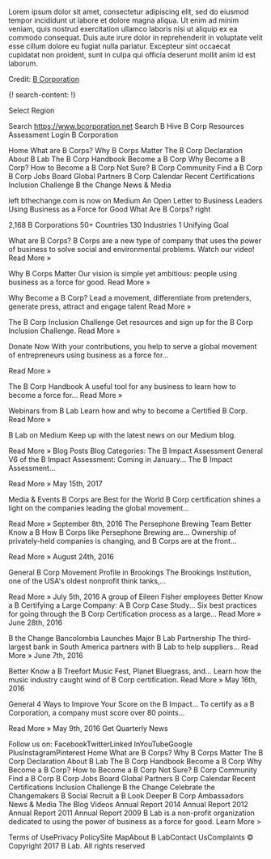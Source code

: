 
Lorem ipsum dolor sit amet, consectetur adipiscing elit, sed do eiusmod tempor incididunt ut labore et dolore magna aliqua. Ut enim ad minim veniam, quis nostrud exercitation ullamco laboris nisi ut aliquip ex ea commodo consequat. Duis aute irure dolor in reprehenderit in voluptate velit esse cillum dolore eu fugiat nulla pariatur. Excepteur sint occaecat cupidatat non proident, sunt in culpa qui officia deserunt mollit anim id est laborum.

Credit: [B Corporation](https://www.bcorporation.net/)

{! search-content: !}

Select Region
 
Search https://www.bcorporation.net
  Search
B Hive
B Corp Resources
Assessment Login
B Corporation

Home
What are B Corps?
Why B Corps Matter
The B Corp Declaration
About B Lab
The B Corp Handbook
Become a B Corp
Why Become a B Corp?
How to Become a B Corp
Not Sure?
B Corp Community
Find a B Corp
B Corp Jobs Board
Global Partners
B Corp Calendar
Recent Certifications
Inclusion Challenge
B the Change
News & Media

left
bthechange.com is now on Medium
An Open Letter to Business Leaders
Using Business as a Force for Good
What Are B Corps?
right

2,168 B Corporations   50+ Countries   130 Industries   1 Unifying Goal



What are B Corps?
B Corps are a new type of company that uses the power of business to solve social and environmental problems. Watch our video!
Read More »

Why B Corps Matter
Our vision is simple yet ambitious: people using business as a force for good.
Read More »

Why Become a B Corp?
Lead a movement, differentiate from pretenders, generate press, attract and engage talent
Read More »

The B Corp Inclusion Challenge
Get resources and sign up for the B Corp Inclusion Challenge.
Read More »

Donate Now
With your contributions, you help to serve a global movement of entrepreneurs using business as a force for...

Read More »

The B Corp Handbook
A useful tool for any business to learn how to become a force for...
Read More »

Webinars from B Lab
Learn how and why to become a Certified B Corp.
Read More »

B Lab on Medium
Keep up with the latest news on our Medium blog.

Read More »
Blog Posts
Blog Categories: 
The B Impact Assessment
General
V6 of the B Impact Assessment: Coming in January...
The B Impact Assessment...

Read More » May 15th, 2017

Media & Events
B Corps are Best for the World
B Corp certification shines a light on the companies leading the global movement...

Read More » September 8th, 2016
The Persephone Brewing Team
Better Know a B
How B Corps like Persephone Brewing are...
Ownership of privately-held companies is changing, and B Corps are at the front...

Read More » August 24th, 2016

General
B Corp Movement Profile in Brookings
The Brookings Institution, one of the USA's oldest nonprofit think tanks,...

Read More » July 5th, 2016
A group of Eileen Fisher employees
Better Know a B
Certifying a Large Company: A B Corp Case Study...
Six best practices for going through the B Corp Certification process as a large...
Read More » June 28th, 2016

B the Change
Bancolombia Launches Major B Lab Partnership
The third-largest bank in South America partners with B Lab to help suppliers...
Read More » June 7th, 2016

Better Know a B
Treefort Music Fest, Planet Bluegrass, and...
Learn how the music industry caught wind of B Corp certification.
Read More » May 16th, 2016

General
4 Ways to Improve Your Score on the B Impact...
To certify as a B Corporation, a company must score over 80 points...

Read More » May 9th, 2016
Get Quarterly News

Follow us on:
FacebookTwitterLinked InYouTubeGoogle PlusInstagramPinterest
Home
What are B Corps?
Why B Corps Matter
The B Corp Declaration
About B Lab
The B Corp Handbook
Become a B Corp
Why Become a B Corp?
How to Become a B Corp
Not Sure?
B Corp Community
Find a B Corp
B Corp Jobs Board
Global Partners
B Corp Calendar
Recent Certifications
Inclusion Challenge
B the Change
Celebrate the Changemakers
B Social
Recruit a B
Look Deeper
B Corp Ambassadors
News & Media
The Blog
Videos
Annual Report 2014
Annual Report 2012
Annual Report 2011
Annual Report 2009
B Lab is a non-profit organization dedicated to using the power of business as a force for good. Learn More >

Terms of UsePrivacy PolicySite MapAbout B LabContact UsComplaints
© Copyright 2017 B Lab. All rights reserved

